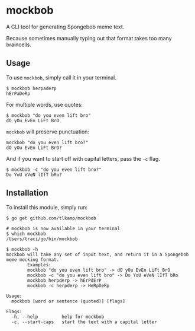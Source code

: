 # mockbob
A CLI tool for generating Spongebob meme text.

Because sometimes manually typing out that format takes too many braincells.

## Usage
To use `mockbob`, simply call it in your terminal.

```shell
$ mockbob herpaderp
hErPaDeRp
```

For multiple words, use quotes:

```shell
$ mockbob "do you even lift bro"
dO yOu EvEn LiFt BrO
```

`mockbob` will preserve punctuation:

```shell
mockbob "do you even lift bro?"
dO yOu EvEn LiFt BrO?
```

And if you want to start off with capital letters, pass the `-c` flag.

```shell
$ mockbob -c "do you even lift bro?"
Do YoU eVeN lIfT bRo?
```

## Installation
To install this module, simply run:

```shell
$ go get github.com/tlkamp/mockbob

# mockbob is now available in your terminal
$ which mockbob
/Users/traci/go/bin/mockbob

$ mockbob -h
mockbob will take any set of input text, and return it in a Spongebob meme mocking format.
        Examples:
        mockbob "do you even lift bro" -> dO yOu EvEn LiFt BrO
        mockbob -c "do you even lift bro" -> Do YoU eVeN lIfT bRo
        mockbob herpderp -> hErPdErP
        mockbob -c herpderp -> HeRpDeRp

Usage:
  mockbob [word or sentence (quoted)] [flags]

Flags:
  -h, --help         help for mockbob
  -c, --start-caps   start the text with a capital letter
```